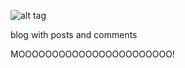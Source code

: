 ![alt tag](https://github.com/cheatermoves/codefellowsbloghw/blob/master/app/assets/images/Screen%20Shot%202013-10-17%20at%203.44.04%20AM.png?raw=true)




blog with posts and comments


MOOOOOOOOOOOOOOOOOOOOOOO!
